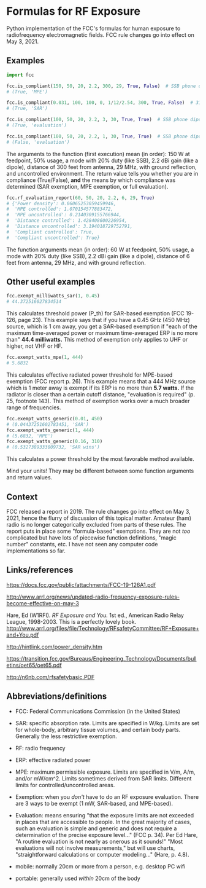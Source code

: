 # Formulas for RF Exposure

Python implementation of the FCC's formulas for human exposure to
radiofrequency electromagnetic fields. FCC rule changes go into effect on May
3, 2021.


## Examples

```python
import fcc

fcc.is_compliant(150, 50, 20, 2.2, 300, 29, True, False)  # SSB phone dipole 300 ft away
# (True, 'MPE')

fcc.is_compliant(0.031, 100, 100, 0, 1/12/2.54, 300, True, False)  # 31 mW source nearby
# (True, 'SAR')

fcc.is_compliant(100, 50, 20, 2.2, 3, 30, True, True)  # SSB phone dipole 3 ft away, controlled
# (True, 'evaluation')

fcc.is_compliant(100, 50, 20, 2.2, 1, 30, True, True)  # SSB phone dipole 1 ft away, controlled
# (False, 'evaluation')
```

The arguments to the function (first execution) mean (in order): 150 W at feedpoint, 50% usage, a mode with 20% duty
(like SSB), 2.2 dBi gain (like a dipole), distance of 300 feet from antenna, 29 MHz, with ground reflection, and
uncontrolled environment. The return value tells you whether you are in compliance (True/False), **and** the means by
which compliance was determined (SAR exemption, MPE exemption, or full evaluation).

```python
fcc.rf_evaluation_report(60, 50, 20, 2.2, 6, 29, True)
# {'Power density': 0.06065253059459946,
#  'MPE controlled': 1.070154577883472,
#  'MPE uncontrolled': 0.2140309155766944,
#  'Distance controlled': 1.428408600226954,
#  'Distance uncontrolled': 3.194018729752791,
#  'Compliant controlled': True,
#  'Compliant uncontrolled': True}
```

The function arguments mean (in order): 60 W at feedpoint, 50% usage, a mode with 20% duty (like SSB), 2.2 dBi gain
(like a dipole), distance of 6 feet from antenna, 29 MHz, and with ground reflection.


## Other useful examples

```python
fcc.exempt_milliwatts_sar(1, 0.45)
# 44.372516027834514
```

This calculates threshold power (P_th) for SAR-based exemption (FCC
19-126, page 23). This example says that if you have a 0.45 GHz (450
MHz) source, which is 1 cm away, you get a SAR-based exemption if
"each of the maximum time-averaged power or maximum time-averaged ERP
is no more than" **44.4 milliwatts.** This method of exemption only
applies to UHF or higher, not VHF or HF.

```python
fcc.exempt_watts_mpe(1, 444)
# 5.6832
```

This calculates effective radiated power threshold for MPE-based
exemption (FCC report p. 26). This example means that a 444 MHz source
which is 1 meter away is exempt if its ERP is no more than **5.7
watts.** If the radiator is closer than a certain cutoff distance,
"evaluation is required" (p. 25, footnote 143). This method of
exemption works over a much broader range of frequencies.

```python
fcc.exempt_watts_generic(0.01, 450)
# (0.04437251602783451, 'SAR')
fcc.exempt_watts_generic(1, 444)
# (5.6832, 'MPE')
fcc.exempt_watts_generic(0.16, 310)
# (0.5327389333009732, 'SAR wins')
```

This calculates a power threshold by the most favorable method
available.

Mind your units! They may be different between some function arguments and
return values.


## Context

FCC released a report in 2019. The rule changes go into effect on May
3, 2021, hence the flurry of discussion of this topical matter.
Amateur (ham) radio is no longer categorically excluded from parts of
these rules. The report puts in place some "formula-based" exemptions.
They are not *too* complicated but have lots of piecewise function
definitions, "magic number" constants, etc. I have not seen any
computer code implementations so far.


## Links/references

https://docs.fcc.gov/public/attachments/FCC-19-126A1.pdf

http://www.arrl.org/news/updated-radio-frequency-exposure-rules-become-effective-on-may-3

Hare, Ed (W1RFI). *RF Exposure and You.* 1st ed., American Radio Relay
League, 1998-2003. This is a perfectly lovely book.
http://www.arrl.org/files/file/Technology/RFsafetyCommittee/RF+Exposure+and+You.pdf

http://hintlink.com/power_density.htm
 
https://transition.fcc.gov/Bureaus/Engineering_Technology/Documents/bulletins/oet65/oet65.pdf

http://n6nb.com/rfsafetybasic.PDF


## Abbreviations/definitions

- FCC: Federal Communications Commission (in the United States)

- SAR: specific absorption rate. Limits are specified in W/kg. Limits
  are set for whole-body, arbitrary tissue volumes, and certain body
  parts. Generally the less restrictive exemption.

- RF: radio frequency

- ERP: effective radiated power

- MPE: maximum permissible exposure. Limits are specified in V/m, A/m,
  and/or mW/cm^2. Limits sometimes derived from SAR limits. Different
  limits for controlled/uncontrolled areas.

- Exemption: when you *don't* have to do an RF exposure evaluation.
  There are 3 ways to be exempt (1 mW, SAR-based, and MPE-based).

- Evaluation: means ensuring "that the exposure limits are not
  exceeded in places that are accessible to people. In the great
  majority of cases, such an evaluation is simple and generic and does
  not require a determination of the precise exposure level..."
  (FCC p. 34). Per Ed Hare, "A routine evaluation is not nearly
  as onerous as it sounds!" "Most evaluations will not involve
  measurements," but will use charts, "straightforward calculations or
  computer modeling..." (Hare, p. 4.8).

- mobile: normally 20cm or more from a person, e.g. desktop PC wifi

- portable: generally used *within* 20cm of the body

